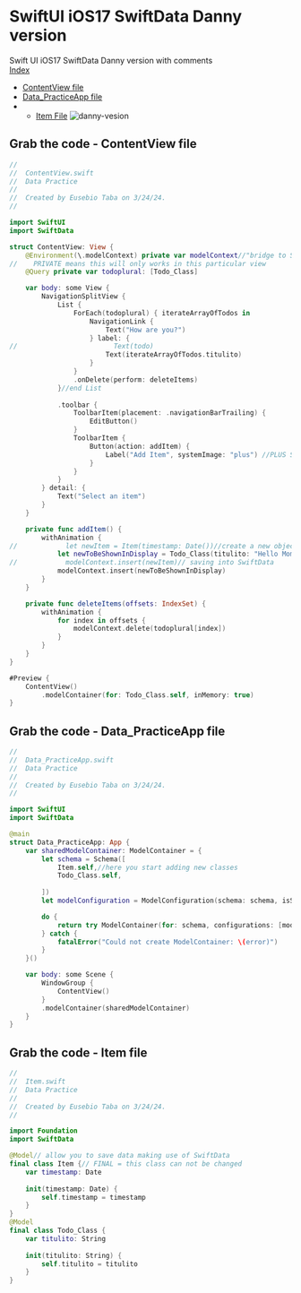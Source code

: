 # SwiftUI iOS17 SwiftData Danny version
Swift UI iOS17 SwiftData Danny version with comments<br>
[Index](https://github.com/danielurra/Swift-UI-iOS17-Swift-Data-Danny-version#swiftui-ios17-swiftdata-danny-version)
 * [ContentView file](https://github.com/danielurra/Swift-UI-iOS17-Swift-Data-Danny-version/blob/main/README.md#grab-the-code---contentview-file)
 * [Data_PracticeApp file](https://github.com/danielurra/Swift-UI-iOS17-Swift-Data-Danny-version/blob/main/README.md#grab-the-code---data_practiceapp-file)
 * * [Item File](https://github.com/danielurra/Swift-UI-iOS17-Swift-Data-Danny-version/tree/main#grab-the-code---item-file)
![danny-vesion](https://github.com/danielurra/Swift-UI-iOS17-Swift-Data-Danny-version/assets/51704179/7eadf6ab-96b2-4274-8e14-6c1f0e6a0794)<br>
## Grab the code - ContentView file
```swift
//
//  ContentView.swift
//  Data Practice
//
//  Created by Eusebio Taba on 3/24/24.
//

import SwiftUI
import SwiftData

struct ContentView: View {
    @Environment(\.modelContext) private var modelContext//"bridge to SwiftData"
//    PRIVATE means this will only works in this particular view
    @Query private var todoplural: [Todo_Class]

    var body: some View {
        NavigationSplitView {
            List {
                ForEach(todoplural) { iterateArrayOfTodos in
                    NavigationLink {
                        Text("How are you?")
                    } label: {
//                        Text(todo)
                        Text(iterateArrayOfTodos.titulito)
                    }
                }
                .onDelete(perform: deleteItems)
            }//end List
            
            .toolbar {
                ToolbarItem(placement: .navigationBarTrailing) {
                    EditButton()
                }
                ToolbarItem {
                    Button(action: addItem) {
                        Label("Add Item", systemImage: "plus") //PLUS SIGN - read loud for blind people
                    }
                }
            }
        } detail: {
            Text("Select an item")
        }
    }

    private func addItem() {
        withAnimation {
//            let newItem = Item(timestamp: Date())//create a new object, instantiate class Todo
            let newToBeShownInDisplay = Todo_Class(titulito: "Hello Mommy")
//            modelContext.insert(newItem)// saving into SwiftData
            modelContext.insert(newToBeShownInDisplay)
        }
    }

    private func deleteItems(offsets: IndexSet) {
        withAnimation {
            for index in offsets {
                modelContext.delete(todoplural[index])
            }
        }
    }
}

#Preview {
    ContentView()
        .modelContainer(for: Todo_Class.self, inMemory: true)
}

```
## Grab the code - Data_PracticeApp file
```swift
//
//  Data_PracticeApp.swift
//  Data Practice
//
//  Created by Eusebio Taba on 3/24/24.
//

import SwiftUI
import SwiftData

@main
struct Data_PracticeApp: App {
    var sharedModelContainer: ModelContainer = {
        let schema = Schema([
            Item.self,//here you start adding new classes
            Todo_Class.self,
            
        ])
        let modelConfiguration = ModelConfiguration(schema: schema, isStoredInMemoryOnly: false)

        do {
            return try ModelContainer(for: schema, configurations: [modelConfiguration])
        } catch {
            fatalError("Could not create ModelContainer: \(error)")
        }
    }()

    var body: some Scene {
        WindowGroup {
            ContentView()
        }
        .modelContainer(sharedModelContainer)
    }
}

```
## Grab the code - Item file
```swift
//
//  Item.swift
//  Data Practice
//
//  Created by Eusebio Taba on 3/24/24.
//

import Foundation
import SwiftData

@Model// allow you to save data making use of SwiftData 
final class Item {// FINAL = this class can not be changed
    var timestamp: Date
    
    init(timestamp: Date) {
        self.timestamp = timestamp
    }
}
@Model
final class Todo_Class {
    var titulito: String
    
    init(titulito: String) {
        self.titulito = titulito
    }
}

```
